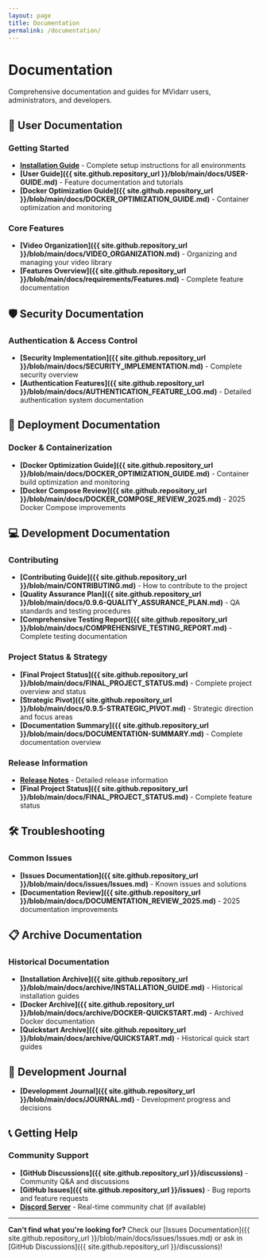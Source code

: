 ```yaml
---
layout: page
title: Documentation
permalink: /documentation/
---
```


# Documentation

Comprehensive documentation and guides for MVidarr users, administrators, and developers.

## 📖 User Documentation

### Getting Started
- **[Installation Guide](installation/)** - Complete setup instructions for all environments
- **[User Guide]({{ site.github.repository_url }}/blob/main/docs/USER-GUIDE.md)** - Feature documentation and tutorials
- **[Docker Optimization Guide]({{ site.github.repository_url }}/blob/main/docs/DOCKER_OPTIMIZATION_GUIDE.md)** - Container optimization and monitoring

### Core Features
- **[Video Organization]({{ site.github.repository_url }}/blob/main/docs/VIDEO_ORGANIZATION.md)** - Organizing and managing your video library
- **[Features Overview]({{ site.github.repository_url }}/blob/main/docs/requirements/Features.md)** - Complete feature documentation

## 🛡️ Security Documentation

### Authentication & Access Control
- **[Security Implementation]({{ site.github.repository_url }}/blob/main/docs/SECURITY_IMPLEMENTATION.md)** - Complete security overview
- **[Authentication Features]({{ site.github.repository_url }}/blob/main/docs/AUTHENTICATION_FEATURE_LOG.md)** - Detailed authentication system documentation


## 🐳 Deployment Documentation

### Docker & Containerization
- **[Docker Optimization Guide]({{ site.github.repository_url }}/blob/main/docs/DOCKER_OPTIMIZATION_GUIDE.md)** - Container build optimization and monitoring
- **[Docker Compose Review]({{ site.github.repository_url }}/blob/main/docs/DOCKER_COMPOSE_REVIEW_2025.md)** - 2025 Docker Compose improvements


## 💻 Development Documentation

### Contributing
- **[Contributing Guide]({{ site.github.repository_url }}/blob/main/CONTRIBUTING.md)** - How to contribute to the project
- **[Quality Assurance Plan]({{ site.github.repository_url }}/blob/main/docs/0.9.6-QUALITY_ASSURANCE_PLAN.md)** - QA standards and testing procedures
- **[Comprehensive Testing Report]({{ site.github.repository_url }}/blob/main/docs/COMPREHENSIVE_TESTING_REPORT.md)** - Complete testing documentation

### Project Status & Strategy
- **[Final Project Status]({{ site.github.repository_url }}/blob/main/docs/FINAL_PROJECT_STATUS.md)** - Complete project overview and status
- **[Strategic Pivot]({{ site.github.repository_url }}/blob/main/docs/0.9.5-STRATEGIC_PIVOT.md)** - Strategic direction and focus areas
- **[Documentation Summary]({{ site.github.repository_url }}/blob/main/docs/DOCUMENTATION-SUMMARY.md)** - Complete documentation overview

### Release Information
- **[Release Notes](releases/)** - Detailed release information
- **[Final Project Status]({{ site.github.repository_url }}/blob/main/docs/FINAL_PROJECT_STATUS.md)** - Complete feature status

## 🛠️ Troubleshooting

### Common Issues
- **[Issues Documentation]({{ site.github.repository_url }}/blob/main/docs/issues/Issues.md)** - Known issues and solutions
- **[Documentation Review]({{ site.github.repository_url }}/blob/main/docs/DOCUMENTATION_REVIEW_2025.md)** - 2025 documentation improvements


## 📋 Archive Documentation

### Historical Documentation
- **[Installation Archive]({{ site.github.repository_url }}/blob/main/docs/archive/INSTALLATION_GUIDE.md)** - Historical installation guides
- **[Docker Archive]({{ site.github.repository_url }}/blob/main/docs/archive/DOCKER-QUICKSTART.md)** - Archived Docker documentation
- **[Quickstart Archive]({{ site.github.repository_url }}/blob/main/docs/archive/QUICKSTART.md)** - Historical quick start guides

## 📖 Development Journal

- **[Development Journal]({{ site.github.repository_url }}/blob/main/docs/JOURNAL.md)** - Development progress and decisions

## 📞 Getting Help

### Community Support
- **[GitHub Discussions]({{ site.github.repository_url }}/discussions)** - Community Q&A and discussions
- **[GitHub Issues]({{ site.github.repository_url }}/issues)** - Bug reports and feature requests
- **[Discord Server](https://discord.gg/mvidarr)** - Real-time community chat (if available)



---

**Can't find what you're looking for?** Check our [Issues Documentation]({{ site.github.repository_url }}/blob/main/docs/issues/Issues.md) or ask in [GitHub Discussions]({{ site.github.repository_url }}/discussions)!